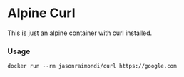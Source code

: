 # Alpine Curl

This is just an alpine container with curl installed.

### Usage

```
docker run --rm jasonraimondi/curl https://google.com
```
